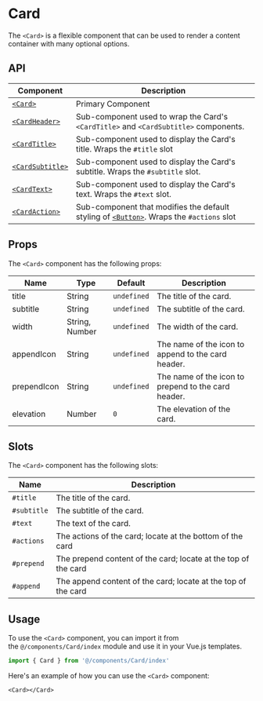 # Card
The `<Card>` is a flexible component that can be used to render a content container with many optional options.

## API
| Component | Description |
| - | - |
| [`<Card>`](./Card.md) | Primary Component |
| [`<CardHeader>`](./CardHeader.md) | Sub-component used to wrap the Card's `<CardTitle>` and `<CardSubtitle>` components. |
| [`<CardTitle>`](./CardTitle.md) | Sub-component used to display the Card's title. Wraps the `#title` slot |
| [`<CardSubtitle>`](./CardSubtitle.md) | Sub-component used to display the Card's subtitle. Wraps the `#subtitle` slot. |
| [`<CardText>`](./CardText.md) | Sub-component used to display the Card's text. Wraps the `#text` slot. |
| [`<CardAction>`](./CardAction.md) | Sub-component that modifies the default styling of [`<Button>`](../Button/Button.md). Wraps the `#actions` slot |

## Props
The `<Card>` component has the following props:

| Name | Type | Default | Description |
| - | - | - | - |
|title|String|`undefined`|The title of the card.|
|subtitle|String|`undefined`|The subtitle of the card.|
|width|String, Number|`undefined`|The width of the card.|
|appendIcon|String|`undefined`|The name of the icon to append to the card header.|
|prependIcon|String|`undefined`|The name of the icon to prepend to the card header.|
|elevation|Number|`0`|The elevation of the card.|

## Slots
The `<Card>` component has the following slots:

| Name | Description |
| - | - |
|`#title`|The title of the card.|
|`#subtitle`|The subtitle of the card.|
|`#text`|The text of the card.|
|`#actions`|The actions of the card; locate at the bottom of the card|
|`#prepend`|The prepend content of the card; locate at the top of the card|
|`#append`|The append content of the card; locate at the top of the card|

## Usage
To use the `<Card>` component, you can import it from the `@/components/Card/index` module and use it in your Vue.js templates.
```ts
import { Card } from '@/components/Card/index'
```
 Here's an example of how you can use the `<Card>` component:
   
```vue
<Card></Card>
```
